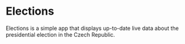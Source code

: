 # Elections
Elections is a simple app that displays up-to-date live data about the presidential election in the Czech Republic.

